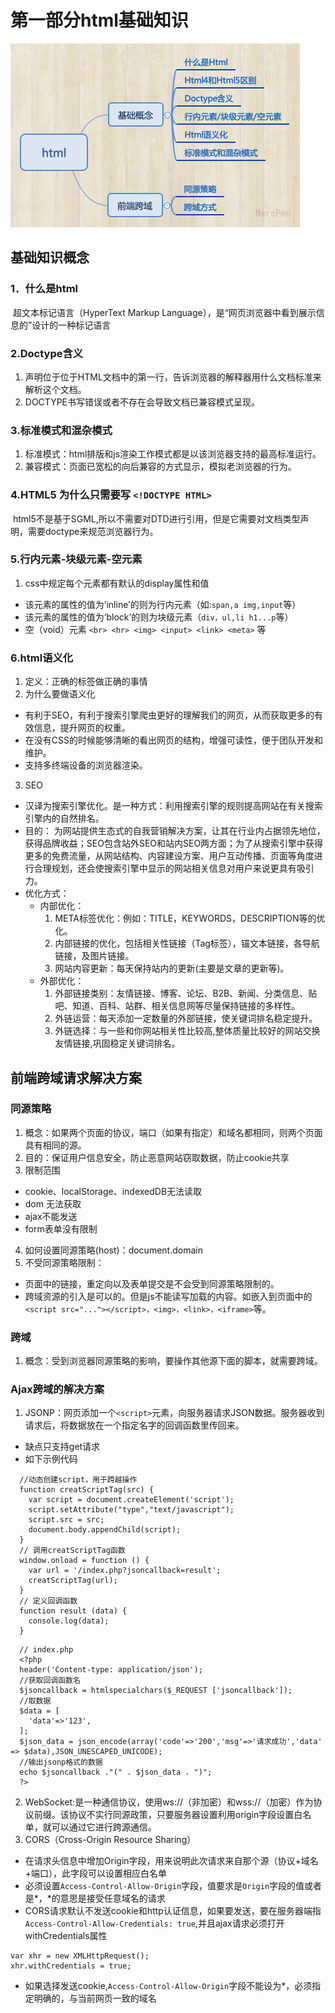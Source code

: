 # 第一部分html基础知识
 
![这是html基础思维导图](https://github.com/MarsPen/-notes-summary/blob/master/images/html.png "这是html基础思维导图")

## 基础知识概念

### 1．什么是html
  &nbsp;超文本标记语言（HyperText Markup Language），是“网页浏览器中看到展示信息的”设计的一种标记语言
### 2.Doctype含义
  1. <!DOCTYPE>声明位于位于HTML文档中的第一行，告诉浏览器的解释器用什么文档标准来解析这个文档。
  2. DOCTYPE书写错误或者不存在会导致文档已兼容模式呈现。
### 3.标准模式和混杂模式
  1. 标准模式：html排版和js渲染工作模式都是以该浏览器支持的最高标准运行。
  2. 兼容模式：页面已宽松的向后兼容的方式显示，模拟老浏览器的行为。
### 4.HTML5 为什么只需要写 `<!DOCTYPE HTML>`
  &nbsp;html5不是基于SGML,所以不需要对DTD进行引用，但是它需要对文档类型声明，需要doctype来规范浏览器行为。
### 5.行内元素-块级元素-空元素
  1. css中规定每个元素都有默认的display属性和值
  -  该元素的属性的值为‘inline’的则为行内元素（如:`span,a img,input`等）
  -  该元素的属性的值为‘block’的则为块级元素（`div，ul,li h1...p`等）
  -  空（void）元素 `<br> <hr> <img> <input> <link> <meta>` 等
### 6.html语义化
  1. 定义：正确的标签做正确的事情
  2. 为什么要做语义化
  -  有利于SEO，有利于搜索引擎爬虫更好的理解我们的网页，从而获取更多的有效信息，提升网页的权重。
  -  在没有CSS的时候能够清晰的看出网页的结构，增强可读性，便于团队开发和维护。
  -  支持多终端设备的浏览器渲染。
  3. SEO
  - 汉译为搜索引擎优化。是一种方式：利用搜索引擎的规则提高网站在有关搜索引擎内的自然排名。
  - 目的：
    为网站提供生态式的自我营销解决方案，让其在行业内占据领先地位，获得品牌收益；SEO包含站外SEO和站内SEO两方面；为了从搜索引擎中获得更多的免费流量，从网站结构、内容建设方案、用户互动传播、页面等角度进行合理规划，还会使搜索引擎中显示的网站相关信息对用户来说更具有吸引力。
  - 优化方式： 
    - 内部优化：
      1. META标签优化：例如：TITLE，KEYWORDS，DESCRIPTION等的优化。
      2. 内部链接的优化，包括相关性链接（Tag标签），锚文本链接，各导航链接，及图片链接。
      3. 网站内容更新：每天保持站内的更新(主要是文章的更新等)。
    - 外部优化：
      1. 外部链接类别：友情链接、博客、论坛、B2B、新闻、分类信息、贴吧、知道、百科、站群、相关信息网等尽量保持链接的多样性。
      2. 外链运营：每天添加一定数量的外部链接，使关键词排名稳定提升。
      3. 外链选择：与一些和你网站相关性比较高,整体质量比较好的网站交换友情链接,巩固稳定关键词排名。

## 前端跨域请求解决方案

### 同源策略
  1. 概念：如果两个页面的协议，端口（如果有指定）和域名都相同，则两个页面具有相同的源。
  2. 目的：保证用户信息安全，防止恶意网站窃取数据，防止cookie共享
  3. 限制范围
   - cookie、localStorage、indexedDB无法读取
   - dom 无法获取
   - ajax不能发送
   - form表单没有限制
  4. 如何设置同源策略(host)：document.domain
  5. 不受同源策略限制：
   - 页面中的链接，重定向以及表单提交是不会受到同源策略限制的。
   - 跨域资源的引入是可以的。但是js不能读写加载的内容。如嵌入到页面中的`<script src="..."></script>，<img>，<link>，<iframe>`等。

### 跨域
  1. 概念：受到浏览器同源策略的影响，要操作其他源下面的脚本，就需要跨域。
### Ajax跨域的解决方案
  1. JSONP：网页添加一个`<script>`元素，向服务器请求JSON数据。服务器收到请求后，将数据放在一个指定名字的回调函数里传回来。
  - 缺点只支持get请求
  - 如下示例代码
  ```
    //动态创建script，用于跨越操作
    function creatScriptTag(src) {
      var script = document.createElement('script');
      script.setAttribute("type","text/javascript");
      script.src = src;
      document.body.appendChild(script);
    }
    // 调用creatScriptTag函数
    window.onload = function () {
      var url = '/index.php?jsoncallback=result';
      creatScriptTag(url);
    }
    // 定义回调函数
    function result (data) {
      console.log(data);
    } 
  ```
  ```
    // index.php 
    <?php
    header('Content-type: application/json');
    //获取回调函数名
    $jsoncallback = htmlspecialchars($_REQUEST ['jsoncallback']);
    //取数据
    $data = [
      'data'=>'123',
    ];
    $json_data = json_encode(array('code'=>'200','msg'=>'请求成功','data' => $data),JSON_UNESCAPED_UNICODE);
    //输出jsonp格式的数据
    echo $jsoncallback ."(" . $json_data . ")";
    ?>
  ```
  2. WebSocket:是一种通信协议，使用ws://（非加密）和wss://（加密）作为协议前缀。该协议不实行同源政策，只要服务器设置利用origin字段设置白名单，就可以通过它进行跨源通信。
  3. CORS（Cross-Origin Resource Sharing）
   - 在请求头信息中增加Origin字段，用来说明此次请求来自那个源（协议+域名+端口），此字段可以设置相应白名单
   - 必须设置`Access-Control-Allow-Origin`字段，值要求是`Origin`字段的值或者是*，*的意思是接受任意域名的请求
   - CORS请求默认不发送cookie和http认证信息，如果要发送，要在服务器端指`Access-Control-Allow-Credentials: true`,并且ajax请求必须打开withCredentials属性
   ```
   var xhr = new XMLHttpRequest();
   xhr.withCredentials = true;
   ```
   - 如果选择发送cookie,`Access-Control-Allow-Origin`字段不能设为*，必须指定明确的，与当前网页一致的域名





